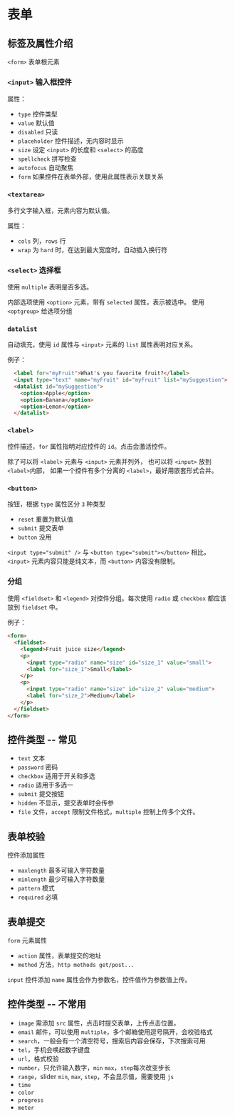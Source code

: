 # 表单

## 标签及属性介绍

`<form>` 表单根元素

### `<input>` 输入框控件

属性：

* `type` 控件类型
* `value` 默认值
* `disabled` 只读
* `placeholder` 控件描述，无内容时显示
* `size` 设定 `<input>` 的长度和 `<select>` 的高度
* `spellcheck` 拼写检查
* `autofocus` 自动聚焦
* `form` 如果控件在表单外部，使用此属性表示关联关系

### `<textarea>`

多行文字输入框，元素内容为默认值。

属性：

* `cols` 列，`rows` 行
* `wrap` 为 `hard` 时，在达到最大宽度时，自动插入换行符

### `<select>` 选择框

使用 `multiple` 表明是否多选。

内部选项使用 `<option>` 元素，带有 `selected` 属性，表示被选中。
使用 `<optgroup>` 给选项分组

### `datalist`

自动填充，使用 `id` 属性与 `<input>` 元素的 `list` 属性表明对应关系。

例子：

```html
  <label for="myFruit">What's you favorite fruit?</label>
  <input type="text" name="myFruit" id="myFruit" list="mySuggestion">
  <datalist id="mySuggestion">
    <option>Apple</option>
    <option>Banana</option>
    <option>Lemon</option>
  </datalist>
```

### `<label>`

控件描述，`for` 属性指明对应控件的 `id`。点击会激活控件。

除了可以将 `<label>` 元素与 `<input>` 元素并列外，
也可以将 `<input>` 放到 `<label>`内部，
如果一个控件有多个分离的 `<label>`，最好用嵌套形式合并。

### `<button>`

按钮，根据 `type` 属性区分 `3` 种类型

* `reset` 重置为默认值
* `submit` 提交表单
* `button` 没用

`<input type="submit" />` 与 `<button type="submit"></button>` 相比，
`<input>` 元素内容只能是纯文本，而 `<button>` 内容没有限制。

### 分组

使用 `<fieldset>` 和 `<legend>` 对控件分组。每次使用 `radio` 或 `checkbox` 都应该放到 `fieldset` 中。

例子：

```html
<form>
  <fieldset>
    <legend>Fruit juice size</legend>
    <p>
      <input type="radio" name="size" id="size_1" value="small">
      <label for="size_1">Small</label>
    </p>
    <p>
      <input type="radio" name="size" id="size_2" value="medium">
      <label for="size_2">Medium</label>
    </p>
  </fieldset>
</form>
```

## 控件类型 -- 常见

* `text` 文本
* `password` 密码
* `checkbox` 适用于开关和多选
* `radio` 适用于多选一
* `submit` 提交按钮
* `hidden` 不显示，提交表单时会传参
* `file` 文件，`accept` 限制文件格式，`multiple` 控制上传多个文件。

## 表单校验

控件添加属性

* `maxlength` 最多可输入字符数量
* `minlength` 最少可输入字符数量
* `pattern` 模式
* `required` 必填

## 表单提交

`form` 元素属性

* `action` 属性，表单提交的地址
* `method` 方法，`http methods get/post...`

`input` 控件添加 `name` 属性会作为参数名，控件值作为参数值上传。

## 控件类型 -- 不常用

* `image` 需添加 `src` 属性，点击时提交表单，上传点击位置。
* `email` 邮件，可以使用 `multiple`，多个邮箱使用逗号隔开，会校验格式
* `search`，一般会有一个清空符号，搜索后内容会保存，下次搜索可用
* `tel`，手机会唤起数字键盘
* `url`，格式校验
* `number`，只允许输入数字，`min` `max`，`step`每次改变步长
* `range`，slider `min`, `max`, `step`，不会显示值，需要使用 `js`
* `time`
* `color`
* `progress`
* `meter`
